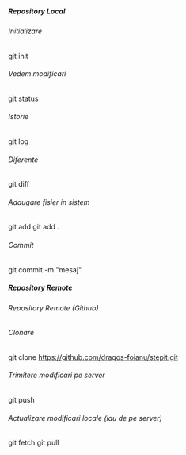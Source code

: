 ##### Repository Local

###### Initializare
git init

###### Vedem modificari
git status

###### Istorie
git log

###### Diferente
git diff

###### Adaugare fisier in sistem
git add <file>
git add .

###### Commit
git commit -m "mesaj"

##### Repository Remote

###### Repository Remote (Github)

###### Clonare
git clone https://github.com/dragos-foianu/stepit.git

###### Trimitere modificari pe server
git push

###### Actualizare modificari locale (iau de pe server)
git fetch
git pull